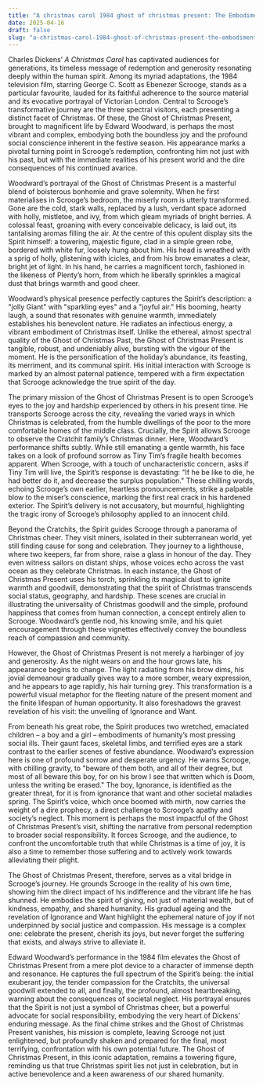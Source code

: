```yaml
---
title: "A christmas carol 1984 ghost of christmas present: The Embodiment of Yuletide Joy and Somber Truths"
date: 2025-04-16
draft: false
slug: "a-christmas-carol-1984-ghost-of-christmas-present-the-embodiment-of-yuletide-joy-and-somber-truths" 
---
```


Charles Dickens’ *A Christmas Carol* has captivated audiences for generations, its timeless message of redemption and generosity resonating deeply within the human spirit. Among its myriad adaptations, the 1984 television film, starring George C. Scott as Ebenezer Scrooge, stands as a particular favourite, lauded for its faithful adherence to the source material and its evocative portrayal of Victorian London. Central to Scrooge’s transformative journey are the three spectral visitors, each presenting a distinct facet of Christmas. Of these, the Ghost of Christmas Present, brought to magnificent life by Edward Woodward, is perhaps the most vibrant and complex, embodying both the boundless joy and the profound social conscience inherent in the festive season. His appearance marks a pivotal turning point in Scrooge’s redemption, confronting him not just with his past, but with the immediate realities of his present world and the dire consequences of his continued avarice.

Woodward’s portrayal of the Ghost of Christmas Present is a masterful blend of boisterous bonhomie and grave solemnity. When he first materialises in Scrooge’s bedroom, the miserly room is utterly transformed. Gone are the cold, stark walls, replaced by a lush, verdant space adorned with holly, mistletoe, and ivy, from which gleam myriads of bright berries. A colossal feast, groaning with every conceivable delicacy, is laid out, its tantalising aromas filling the air. At the centre of this opulent display sits the Spirit himself: a towering, majestic figure, clad in a simple green robe, bordered with white fur, loosely hung about him. His head is wreathed with a sprig of holly, glistening with icicles, and from his brow emanates a clear, bright jet of light. In his hand, he carries a magnificent torch, fashioned in the likeness of Plenty’s horn, from which he liberally sprinkles a magical dust that brings warmth and good cheer.

Woodward’s physical presence perfectly captures the Spirit’s description: a "jolly Giant" with "sparkling eyes" and a "joyful air." His booming, hearty laugh, a sound that resonates with genuine warmth, immediately establishes his benevolent nature. He radiates an infectious energy, a vibrant embodiment of Christmas itself. Unlike the ethereal, almost spectral quality of the Ghost of Christmas Past, the Ghost of Christmas Present is tangible, robust, and undeniably alive, bursting with the vigour of the moment. He is the personification of the holiday’s abundance, its feasting, its merriment, and its communal spirit. His initial interaction with Scrooge is marked by an almost paternal patience, tempered with a firm expectation that Scrooge acknowledge the true spirit of the day.

The primary mission of the Ghost of Christmas Present is to open Scrooge’s eyes to the joy and hardship experienced by others in his present time. He transports Scrooge across the city, revealing the varied ways in which Christmas is celebrated, from the humble dwellings of the poor to the more comfortable homes of the middle class. Crucially, the Spirit allows Scrooge to observe the Cratchit family’s Christmas dinner. Here, Woodward’s performance shifts subtly. While still emanating a gentle warmth, his face takes on a look of profound sorrow as Tiny Tim’s fragile health becomes apparent. When Scrooge, with a touch of uncharacteristic concern, asks if Tiny Tim will live, the Spirit’s response is devastating: "If he be like to die, he had better do it, and decrease the surplus population." These chilling words, echoing Scrooge’s own earlier, heartless pronouncements, strike a palpable blow to the miser’s conscience, marking the first real crack in his hardened exterior. The Spirit’s delivery is not accusatory, but mournful, highlighting the tragic irony of Scrooge’s philosophy applied to an innocent child.

Beyond the Cratchits, the Spirit guides Scrooge through a panorama of Christmas cheer. They visit miners, isolated in their subterranean world, yet still finding cause for song and celebration. They journey to a lighthouse, where two keepers, far from shore, raise a glass in honour of the day. They even witness sailors on distant ships, whose voices echo across the vast ocean as they celebrate Christmas. In each instance, the Ghost of Christmas Present uses his torch, sprinkling its magical dust to ignite warmth and goodwill, demonstrating that the spirit of Christmas transcends social status, geography, and hardship. These scenes are crucial in illustrating the universality of Christmas goodwill and the simple, profound happiness that comes from human connection, a concept entirely alien to Scrooge. Woodward’s gentle nod, his knowing smile, and his quiet encouragement through these vignettes effectively convey the boundless reach of compassion and community.

However, the Ghost of Christmas Present is not merely a harbinger of joy and generosity. As the night wears on and the hour grows late, his appearance begins to change. The light radiating from his brow dims, his jovial demeanour gradually gives way to a more somber, weary expression, and he appears to age rapidly, his hair turning grey. This transformation is a powerful visual metaphor for the fleeting nature of the present moment and the finite lifespan of human opportunity. It also foreshadows the gravest revelation of his visit: the unveiling of Ignorance and Want.

From beneath his great robe, the Spirit produces two wretched, emaciated children – a boy and a girl – embodiments of humanity’s most pressing social ills. Their gaunt faces, skeletal limbs, and terrified eyes are a stark contrast to the earlier scenes of festive abundance. Woodward’s expression here is one of profound sorrow and desperate urgency. He warns Scrooge, with chilling gravity, to "beware of them both, and all of their degree, but most of all beware this boy, for on his brow I see that written which is Doom, unless the writing be erased." The boy, Ignorance, is identified as the greater threat, for it is from ignorance that want and other societal maladies spring. The Spirit’s voice, which once boomed with mirth, now carries the weight of a dire prophecy, a direct challenge to Scrooge’s apathy and society’s neglect. This moment is perhaps the most impactful of the Ghost of Christmas Present’s visit, shifting the narrative from personal redemption to broader social responsibility. It forces Scrooge, and the audience, to confront the uncomfortable truth that while Christmas is a time of joy, it is also a time to remember those suffering and to actively work towards alleviating their plight.

The Ghost of Christmas Present, therefore, serves as a vital bridge in Scrooge’s journey. He grounds Scrooge in the reality of his own time, showing him the direct impact of his indifference and the vibrant life he has shunned. He embodies the spirit of giving, not just of material wealth, but of kindness, empathy, and shared humanity. His gradual ageing and the revelation of Ignorance and Want highlight the ephemeral nature of joy if not underpinned by social justice and compassion. His message is a complex one: celebrate the present, cherish its joys, but never forget the suffering that exists, and always strive to alleviate it.

Edward Woodward’s performance in the 1984 film elevates the Ghost of Christmas Present from a mere plot device to a character of immense depth and resonance. He captures the full spectrum of the Spirit’s being: the initial exuberant joy, the tender compassion for the Cratchits, the universal goodwill extended to all, and finally, the profound, almost heartbreaking, warning about the consequences of societal neglect. His portrayal ensures that the Spirit is not just a symbol of Christmas cheer, but a powerful advocate for social responsibility, embodying the very heart of Dickens’ enduring message. As the final chime strikes and the Ghost of Christmas Present vanishes, his mission is complete, leaving Scrooge not just enlightened, but profoundly shaken and prepared for the final, most terrifying, confrontation with his own potential future. The Ghost of Christmas Present, in this iconic adaptation, remains a towering figure, reminding us that true Christmas spirit lies not just in celebration, but in active benevolence and a keen awareness of our shared humanity.